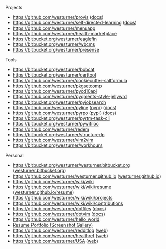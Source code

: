Projects

* https://github.com/westurner/provis ([docs](http://provis.readthedocs.org/en/latest/))
* https://github.com/westurner/self-directed-learning ([docs](http://self-directed-learning.readthedocs.org/en/latest/))
* https://github.com/westurner/menuapp
* https://github.com/westurner/health-marketplace
* https://bitbucket.org/westurner/eaglefin
* https://bitbucket.org/westurner/wbcms
* https://bitbucket.org/westurner/presense

Tools

* https://bitbucket.org/westurner/bobcat
* https://bitbucket.org/westurner/certtool
* https://github.com/westurner/cookiecutter-saltformula
* https://github.com/westurner/pkgsetcomp
* https://github.com/westurner/pycd10api
* https://github.com/westurner/pygments-style-jellywrd
* https://bitbucket.org/westurner/pyjobsearch
* https://github.com/westurner/pyline ([pypi](https://pypi.python.org/pypi/pyline)) ([docs](http://pyline.readthedocs.org/en/latest/))
* https://github.com/westurner/pyrpo ([pypi](https://pypi.python.org/pypi/pyrpo)) ([docs](http://pyrpo.readthedocs.org/en/latest/))
* https://bitbucket.org/westurner/pyrtm-task-cli
* https://bitbucket.org/westurner/pywifiloc
* https://github.com/westurner/redem
* https://bitbucket.org/westurner/structuredp
* https://github.com/westurner/vim2vim
* https://bitbucket.org/westurner/workhours

Personal

* https://bitbucket.org/westurner/westurner.bitbucket.org
  ([westurner.bitbucket.org](https://westurner.bitbucket.org/))
* https://github.com/westurner/westurner.github.io
  ([westurner.github.io](https://westurner.github.io/))
* https://github.com/westurner/wiki/wiki
* https://github.com/westurner/wiki/wiki/resume ([westurner.github.io/resume](https://westurner.github.io/resume))
* https://github.com/westurner/wiki/wiki/projects
* https://github.com/westurner/wiki/wiki/contributions
* https://github.com/westurner/dotfiles ([docs](http://wrdfiles.readthedocs.org/en/latest/))
* https://github.com/westurner/dotvim ([docs](http://wrdfiles.readthedocs.org/en/latest/usage.html#vim))
* https://github.com/westurner/hello_world
* [Resume Portfolio (Screenshot Gallery)](https://plus.google.com/photos/+WesTurner1/albums/5232361918341295905)
* https://github.com/westurner/redditlog
  ([web](https://westurner.github.io/redditlog/))
* https://github.com/westurner/healthref
  ([web](https://westurner.github.io/healthref/))
* https://github.com/westurner/USA
  ([web](https://westurner.github.io/USA/))
